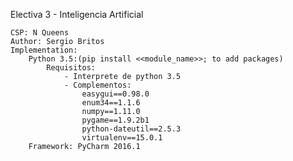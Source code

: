 Electiva 3 - Inteligencia Artificial

    CSP: N Queens
    Author: Sergio Britos
    Implementation: 
        Python 3.5:(pip install <<module_name>>; to add packages)
            Requisitos:
                - Interprete de python 3.5
                - Complementos:
                    easygui==0.98.0
                    enum34==1.1.6
                    numpy==1.11.0
                    pygame==1.9.2b1
                    python-dateutil==2.5.3
                    virtualenv==15.0.1
        Framework: PyCharm 2016.1
        


